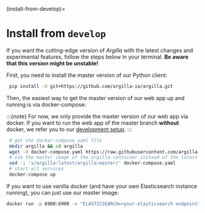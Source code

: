 (install-from-develop)=
# Install from `develop`

If you want the cutting-edge version of *Argilla* with the latest changes and experimental features, follow the steps below in your terminal.
**Be aware that this version might be unstable!**

First, you need to install the master version of our Python client:

```bash
 pip install -U git+https://github.com/argilla-io/argilla.git
```

Then, the easiest way to get the master version of our web app up and running is via docker-compose:

:::{note}
For now, we only provide the master version of our web app via docker.
If you want to run the web app of the master branch **without** docker, we refer you to our [development setup](development-setup).
:::

```bash
 # get the docker-compose yaml file
 mkdir argilla && cd argilla
 wget -O docker-compose.yaml https://raw.githubusercontent.com/argilla-io/argilla/develop/docker-compose.yaml
 # use the master image of the argilla container instead of the latest
 sed -i 's/argilla:latest/argilla:master/' docker-compose.yaml
 # start all services
 docker-compose up
 ```

If you want to use vanilla docker (and have your own Elasticsearch instance running), you can just use our master image:

```bash
docker run -p 6900:6900 -e "ELASTICSEARCH=<your-elasticsearch-endpoint>" --network argilla-net --name argilla argilla/argilla-server:develop
```

